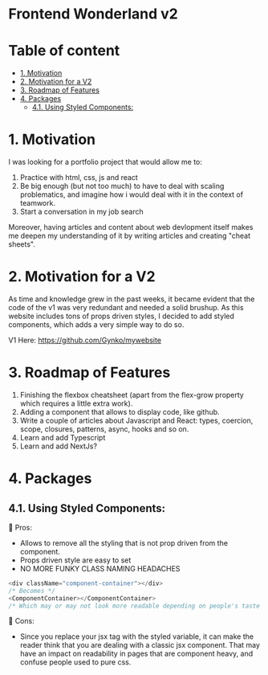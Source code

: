 # Frontend Wonderland v2 <!-- omit in toc -->

# Table of content <!-- omit in toc -->

- [1. Motivation](#1-motivation)
- [2. Motivation for a V2](#2-motivation-for-a-v2)
- [3. Roadmap of Features](#3-roadmap-of-features)
- [4. Packages](#4-packages)
  - [4.1. Using Styled Components:](#41-using-styled-components)

# 1. Motivation

I was looking for a portfolio project that would allow me to:

1. Practice with html, css, js and react
2. Be big enough (but not too much) to have to deal with scaling problematics, and imagine how i would deal with it in the context of teamwork.
3. Start a conversation in my job search

Moreover, having articles and content about web devlopment itself makes me deepen my understanding of it by writing articles and creating "cheat sheets".

# 2. Motivation for a V2

As time and knowledge grew in the past weeks, it became evident that the code of the v1 was very redundant and needed a solid brushup.
As this website includes tons of props driven styles, I decided to add styled components, which adds a very simple way to do so.

V1 Here: https://github.com/Gynko/mywebsite

# 3. Roadmap of Features

1. Finishing the flexbox cheatsheet (apart from the flex-grow property which requires a little extra work).
2. Adding a component that allows to display code, like github.
3. Write a couple of articles about Javascript and React: types, coercion, scope, closures, patterns, async, hooks and so on.
4. Learn and add Typescript
5. Learn and add NextJs?

# 4. Packages

## 4.1. Using Styled Components:

🥰 Pros:

- Allows to remove all the styling that is not prop driven from the component.
- Props driven style are easy to set
- NO MORE FUNKY CLASS NAMING HEADACHES

```javascript
<div className="component-container"></div>
/* Becomes */
<ComponentContainer></ComponentContainer>
/* Which may or may not look more readable depending on people's taste and habits :) */
```

🤕 Cons:

- Since you replace your jsx tag with the styled variable, it can make the reader think that you are dealing with a classic jsx component. That may have an impact on readability in pages that are component heavy, and confuse people used to pure css.
